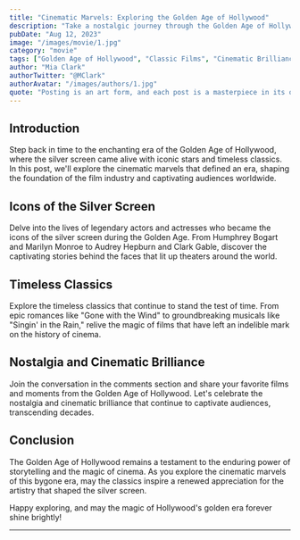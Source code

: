 ```yaml
---
title: "Cinematic Marvels: Exploring the Golden Age of Hollywood"
description: "Take a nostalgic journey through the Golden Age of Hollywood, where iconic stars, timeless classics, and cinematic brilliance shaped the foundation of the film industry, leaving an indelible mark on the history of cinema."
pubDate: "Aug 12, 2023"
image: "/images/movie/1.jpg"
category: "movie"
tags: ["Golden Age of Hollywood", "Classic Films", "Cinematic Brilliance", "Iconic Stars"]
author: "Mia Clark"
authorTwitter: "@MClark"
authorAvatar: "/images/authors/1.jpg"
quote: "Posting is an art form, and each post is a masterpiece in its own right."
---
```


## Introduction

Step back in time to the enchanting era of the Golden Age of Hollywood, where the silver screen came alive with iconic stars and timeless classics. In this post, we'll explore the cinematic marvels that defined an era, shaping the foundation of the film industry and captivating audiences worldwide.

## Icons of the Silver Screen

Delve into the lives of legendary actors and actresses who became the icons of the silver screen during the Golden Age. From Humphrey Bogart and Marilyn Monroe to Audrey Hepburn and Clark Gable, discover the captivating stories behind the faces that lit up theaters around the world.

## Timeless Classics

Explore the timeless classics that continue to stand the test of time. From epic romances like "Gone with the Wind" to groundbreaking musicals like "Singin' in the Rain," relive the magic of films that have left an indelible mark on the history of cinema.

## Nostalgia and Cinematic Brilliance

Join the conversation in the comments section and share your favorite films and moments from the Golden Age of Hollywood. Let's celebrate the nostalgia and cinematic brilliance that continue to captivate audiences, transcending decades.

## Conclusion

The Golden Age of Hollywood remains a testament to the enduring power of storytelling and the magic of cinema. As you explore the cinematic marvels of this bygone era, may the classics inspire a renewed appreciation for the artistry that shaped the silver screen.

Happy exploring, and may the magic of Hollywood's golden era forever shine brightly!

---

